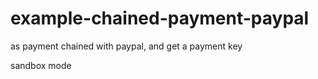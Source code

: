 # example-chained-payment-paypal
as payment chained with paypal, and get a payment key

sandbox mode
